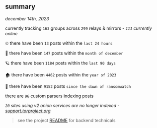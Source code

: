 
## summary
_december 14th, 2023_

currently tracking `163` groups across `299` relays & mirrors - _`111` currently online_

⏲ there have been `13` posts within the `last 24 hours`

🦈 there have been `147` posts within the `month of december`

🪐 there have been `1184` posts within the `last 90 days`

🏚 there have been `4462` posts within the `year of 2023`

🦕 there have been `9152` posts `since the dawn of ransomwatch`

there are `96` custom parsers indexing posts

_`20` sites using v2 onion services are no longer indexed - [support.torproject.org](https://support.torproject.org/onionservices/v2-deprecation/)_

> see the project [README](https://github.com/joshhighet/ransomwatch#ransomwatch--) for backend technicals
